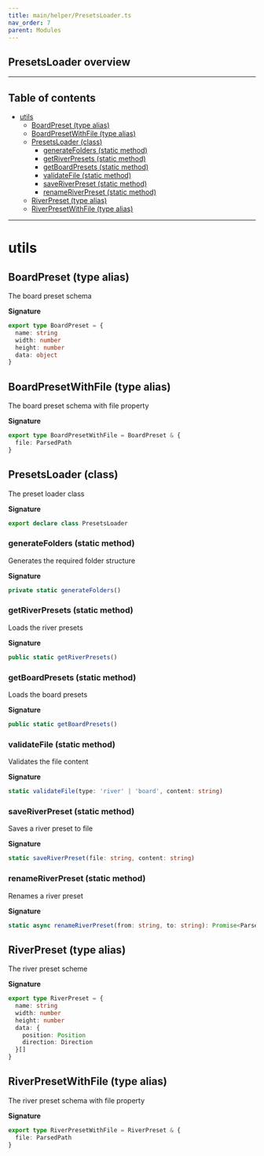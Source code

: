 ```yaml
---
title: main/helper/PresetsLoader.ts
nav_order: 7
parent: Modules
---
```


## PresetsLoader overview

---

<h2 class="text-delta">Table of contents</h2>

- [utils](#utils)
  - [BoardPreset (type alias)](#boardpreset-type-alias)
  - [BoardPresetWithFile (type alias)](#boardpresetwithfile-type-alias)
  - [PresetsLoader (class)](#presetsloader-class)
    - [generateFolders (static method)](#generatefolders-static-method)
    - [getRiverPresets (static method)](#getriverpresets-static-method)
    - [getBoardPresets (static method)](#getboardpresets-static-method)
    - [validateFile (static method)](#validatefile-static-method)
    - [saveRiverPreset (static method)](#saveriverpreset-static-method)
    - [renameRiverPreset (static method)](#renameriverpreset-static-method)
  - [RiverPreset (type alias)](#riverpreset-type-alias)
  - [RiverPresetWithFile (type alias)](#riverpresetwithfile-type-alias)

---

# utils

## BoardPreset (type alias)

The board preset schema

**Signature**

```ts
export type BoardPreset = {
  name: string
  width: number
  height: number
  data: object
}
```

## BoardPresetWithFile (type alias)

The board preset schema with file property

**Signature**

```ts
export type BoardPresetWithFile = BoardPreset & {
  file: ParsedPath
}
```

## PresetsLoader (class)

The preset loader class

**Signature**

```ts
export declare class PresetsLoader
```

### generateFolders (static method)

Generates the required folder structure

**Signature**

```ts
private static generateFolders()
```

### getRiverPresets (static method)

Loads the river presets

**Signature**

```ts
public static getRiverPresets()
```

### getBoardPresets (static method)

Loads the board presets

**Signature**

```ts
public static getBoardPresets()
```

### validateFile (static method)

Validates the file content

**Signature**

```ts
static validateFile(type: 'river' | 'board', content: string)
```

### saveRiverPreset (static method)

Saves a river preset to file

**Signature**

```ts
static saveRiverPreset(file: string, content: string)
```

### renameRiverPreset (static method)

Renames a river preset

**Signature**

```ts
static async renameRiverPreset(from: string, to: string): Promise<ParsedPath>
```

## RiverPreset (type alias)

The river preset scheme

**Signature**

```ts
export type RiverPreset = {
  name: string
  width: number
  height: number
  data: {
    position: Position
    direction: Direction
  }[]
}
```

## RiverPresetWithFile (type alias)

The river preset schema with file property

**Signature**

```ts
export type RiverPresetWithFile = RiverPreset & {
  file: ParsedPath
}
```
